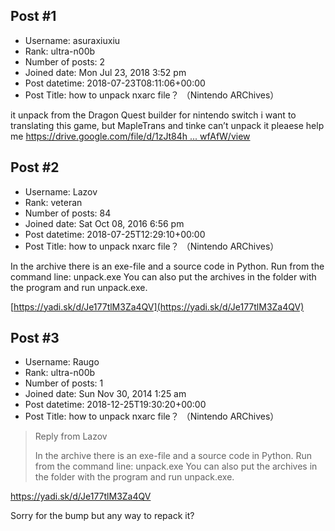 ## Post #1
- Username: asuraxiuxiu
- Rank: ultra-n00b
- Number of posts: 2
- Joined date: Mon Jul 23, 2018 3:52 pm
- Post datetime: 2018-07-23T08:11:06+00:00
- Post Title: how to unpack nxarc file？ （Nintendo ARChives）

it unpack from the Dragon Quest builder for nintendo switch
i want to  translating this game, but MapleTrans and tinke can’t unpack it
pleaese help me
[https://drive.google.com/file/d/1zJt84h ... wfAfW/view](https://drive.google.com/file/d/1zJt84hqgW-BopCah6Zdz0EcvlTUwfAfW/view)
## Post #2
- Username: Lazov
- Rank: veteran
- Number of posts: 84
- Joined date: Sat Oct 08, 2016 6:56 pm
- Post datetime: 2018-07-25T12:29:10+00:00
- Post Title: how to unpack nxarc file？ （Nintendo ARChives）

In the archive there is an exe-file and a source code in Python.
Run from the command line: unpack.exe <path to the archive>
You can also put the archives in the folder with the program and run unpack.exe.

[https://yadi.sk/d/Je177tlM3Za4QV](https://yadi.sk/d/Je177tlM3Za4QV)
## Post #3
- Username: Raugo
- Rank: ultra-n00b
- Number of posts: 1
- Joined date: Sun Nov 30, 2014 1:25 am
- Post datetime: 2018-12-25T19:30:20+00:00
- Post Title: how to unpack nxarc file？ （Nintendo ARChives）

> Reply from Lazov
>
> In the archive there is an exe-file and a source code in Python.
Run from the command line: unpack.exe <path to the archive>
You can also put the archives in the folder with the program and run unpack.exe.

https://yadi.sk/d/Je177tlM3Za4QV

Sorry for the bump but any way to repack it?
